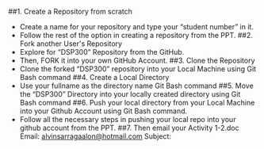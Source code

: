 ##1.	Create a Repository from scratch
  *	Create a name <Named it as your Fullname> for your repository and type  your “student number” in it. 
  *	Follow the rest of the option in creating a repository from the PPT.
##2.	Fork another User's Repository
*	Explore for “DSP300” Repository from the GitHub.
*	Then, FORK it into your own GitHub Account.
##3.	Clone the Repository
*	Clone the forked “DSP300” repository into your Local Machine using Git Bash command
##4.	Create a Local Directory
*	Use your fullname as the directory name Git Bash command
##5.	Move the “DSP300” Directory into your locally created directory using Git Bash command
##6.	Push your local directory <named as fullname> from your Local Machine into your Github Account using Git Bash command.
*	Follow all the necessary steps in pushing your local repo into your github account from the PPT.
##7.	Then email your Activity 1-2.doc
Email: alvinsarragaalon@hotmail.com
Subject: <DSP300> <Fullname>
